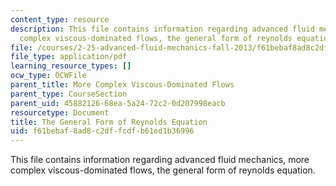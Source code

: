 ```yaml
---
content_type: resource
description: This file contains information regarding advanced fluid mechanics, more
  complex viscous-dominated flows, the general form of reynolds equation.
file: /courses/2-25-advanced-fluid-mechanics-fall-2013/f61bebaf8ad8c2dffcdfb61ed1b36996_MIT2_25F13_GeneralForm.pdf
file_type: application/pdf
learning_resource_types: []
ocw_type: OCWFile
parent_title: More Complex Viscous-Dominated Flows
parent_type: CourseSection
parent_uid: 45882126-68ea-5a24-72c2-0d207998eacb
resourcetype: Document
title: The General Form of Reynolds Equation
uid: f61bebaf-8ad8-c2df-fcdf-b61ed1b36996
---
```

This file contains information regarding advanced fluid mechanics, more complex viscous-dominated flows, the general form of reynolds equation.

